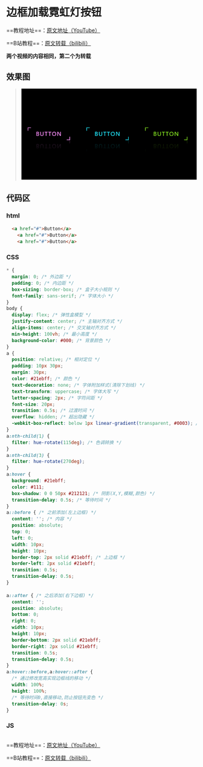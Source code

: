 # 边框加载霓虹灯按钮
==教程地址==：[原文地址（YouTube）](https://youtu.be/8NMObsAKDBQ)

==B站教程==：[原文转载（bilibili）](https://www.bilibili.com/video/av87923087/)

**两个视频的内容相同，第二个为转载**

## 效果图
>![演示图片](演示.gif)

## 代码区

### html
```html
  <a href="#">Button</a>
	<a href="#">Button</a>
	<a href="#">Button</a>
```
### CSS
```css
* {
  margin: 0; /* 外边距 */
  padding: 0; /* 内边距 */
  box-sizing: border-box; /* 盒子大小规则 */
  font-family: sans-serif; /* 字体大小 */
}
body {
  display: flex; /* 弹性盒模型 */
  justify-content: center; /* 主轴对齐方式 */
  align-items: center; /* 交叉轴对齐方式 */
  min-height: 100vh; /* 最小高度 */
  background-color: #000; /* 背景颜色 */
}
a {
  position: relative; /* 相对定位 */
  padding: 10px 30px;
  margin: 30px;
  color: #21ebff; /* 颜色 */
  text-decoration: none; /* 字体附加样式(清除下划线) */
  text-transform: uppercase; /* 字体大写 */
  letter-spacing: 2px; /* 字符间距 */
  font-size: 20px;
  transition: 0.5s; /* 过渡时间 */
  overflow: hidden; /* 超出隐藏 */
  -webkit-box-reflect: below 1px linear-gradient(transparent, #0003); /* 镜像 */
}
a:nth-child(1) {
  filter: hue-rotate(115deg); /* 色调转换 */
}
a:nth-child(3) {
  filter: hue-rotate(270deg);
}
a:hover {
  background: #21ebff;
  color: #111;
  box-shadow: 0 0 50px #212121; /* 阴影(X,Y,模糊,颜色) */
  transition-delay: 0.5s; /* 等待时间 */
}
a::before { /* 之前添加(左上边框) */
  content: ''; /* 内容 */
  position: absolute;
  top: 0;
  left: 0;
  width: 10px;
  height: 10px;
  border-top: 2px solid #21ebff; /* 上边框 */
  border-left: 2px solid #21ebff;
  transition: 0.5s;
  transition-delay: 0.5s;
}

a::after { /* 之后添加(右下边框) */
  content: '';
  position: absolute;
  bottom: 0;
  right: 0;
  width: 10px;
  height: 10px;
  border-bottom: 2px solid #21ebff;
  border-right: 2px solid #21ebff;
  transition: 0.5s;
  transition-delay: 0.5s;
}
a:hover::before,a:hover::after {
  /* 通过修改宽高实现边框线的移动 */
  width: 100%;
  height: 100%;
  /* 等待时间0,直接移动,防止按钮先变色 */
  transition-delay: 0s;
}
```
### JS
```javascript

```
==教程地址==：[原文地址（YouTube）](https://youtu.be/8NMObsAKDBQ)

==B站教程==：[原文转载（bilibili）](https://www.bilibili.com/video/av87923087/)